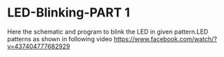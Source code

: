 # LED-Blinking-PART 1
Here the schematic and program to blink the LED in given pattern.LED patterns as shown in following video  https://www.facebook.com/watch/?v=437404777682929   
